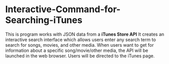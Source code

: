 # Interactive-Command-for-Searching-iTunes

This is program works with JSON data from a **iTunes Store API**
It creates an interactive search interface which allows users enter any search term to search for songs, movies, and other media. When users want to get for information about a specific song/movie/other media, the API will be launched in the web browser. Users will be directed to the iTunes page. 
